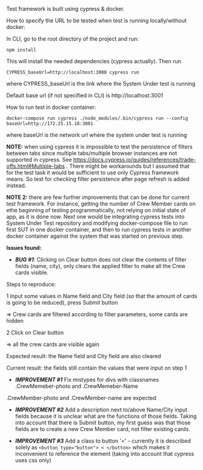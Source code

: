 Test framework is built using cypress & docker.

How to specify the URL to be tested when test is running locally/without docker:

In CLI, go to the root directory of the project and run: 

`npm install`

This will install the needed dependencies (cypress actually). Then run 

`CYPRESS_baseUrl=http://localhost:3000 cypress run`

where CYPRESS_baseUrl is the link where the System Under test is running

Default base url (if not specified in CLI) is http://localhost:3001

How to run test in docker container: 

`docker-compose run cypress ./node_modules/.bin/cypress run --config baseUrl=http://172.25.15.18:3001
`

where baseUrl is the network url where the system under test is running

**NOTE:** when using cypress it is impossible to test the persistence of filters 
between tabs since multiple tabs/multiple browser instances are not supported 
in cypress. See https://docs.cypress.io/guides/references/trade-offs.html#Multiple-tabs
. There might be workarounds but I assumed that for the test task it would be 
sufficient to use only Cypress framework means. 
So test for checking filter persistence after page refresh is added instead.

**NOTE 2:** there are few further improvements that can be done for current test framework. For instance, getting the 
number of Crew Member cards on ethe beginning of testing programmatically, not relying on initial state of app, as it 
is done now. Next one would be integrating cypress tests into System Under Test repository and modifying docker-compose
 file to run first SUT in one docker container, and then to run cypress tests in another docker container against 
 the system that was started on previous step.

**Issues found:**
- _**BUG #1**_: Clicking on Clear button does not clear the contents of filter fields 
(name, city), only clears the applied filter to make all the Crew cards visible.

Steps to reproduce: 

1 Input some values in Name field and City field (so that the amount of cards is going to be reduced), press Submit button

=> Crew cards are filtered according to filter parameters, some cards are hidden

2 Click on Clear button

=> all the crew cards are visible again

Expected result: the Name field and City field are also cleared

Current result: the fields still contain the values that were input on step 1

- _**IMPROVEMENT #1**_ Fix mistypes for divs with classnames .CrewMemeber-photo and .CrewMemeber-Name

.CrewMember-photo and .CrewMember-name are expected

- _**IMPROVEMENT #2**_ Add a description next to/above Name/City input fields because it is unclear what are the 
functions of those fields. Taking into account that there is Submit button, 
my first guess was that those fields are to create a new Crew Member card, not filter existing cards. 

- _**IMPROVEMENT #3**_ Add a class to button '<' - currently it is described solely as `<button type="button"> < </button>` 
which makes it inconvenient to reference the element (taking into account that cypress uses css only)